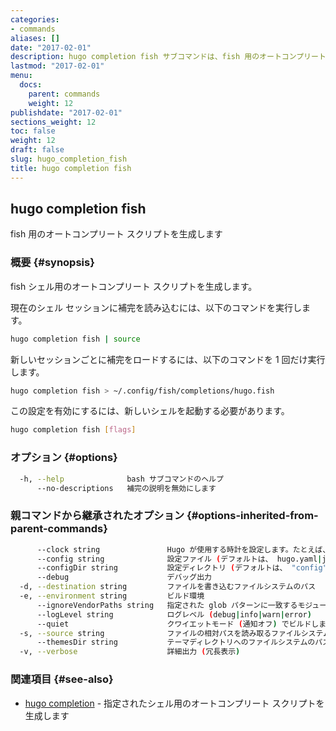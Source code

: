 ```yaml
---
categories:
- commands
aliases: []
date: "2017-02-01"
description: hugo completion fish サブコマンドは、fish 用のオートコンプリート スクリプトを生成します。
lastmod: "2017-02-01"
menu:
  docs:
    parent: commands
    weight: 12
publishdate: "2017-02-01"
sections_weight: 12
toc: false
weight: 12
draft: false
slug: hugo_completion_fish
title: hugo completion fish
---
```

## hugo completion fish

fish 用のオートコンプリート スクリプトを生成します

### 概要 {#synopsis}

fish シェル用のオートコンプリート スクリプトを生成します。

現在のシェル セッションに補完を読み込むには、以下のコマンドを実行します。

```bash
hugo completion fish | source
```

新しいセッションごとに補完をロードするには、以下のコマンドを 1 回だけ実行します。

```bash
hugo completion fish > ~/.config/fish/completions/hugo.fish
```

この設定を有効にするには、新しいシェルを起動する必要があります。

```bash
hugo completion fish [flags]
```

### オプション {#options}

```bash
  -h, --help              bash サブコマンドのヘルプ 
      --no-descriptions   補完の説明を無効にします
```

### 親コマンドから継承されたオプション {#options-inherited-from-parent-commands}

```bash
      --clock string               Hugo が使用する時計を設定します。たとえば、--clock 2021-11-06T22:30:00.00+09:00
      --config string              設定ファイル (デフォルトは、 hugo.yaml|json|toml)
      --configDir string           設定ディレクトリ (デフォルトは、 "config")
      --debug                      デバッグ出力
  -d, --destination string         ファイルを書き込むファイルシステムのパス
  -e, --environment string         ビルド環境
      --ignoreVendorPaths string   指定された glob パターンに一致するモジュールパスの _vendor を無視します
      --logLevel string            ログレベル (debug|info|warn|error)
      --quiet                      クワイエットモード (通知オフ) でビルドします
  -s, --source string              ファイルの相対パスを読み取るファイルシステムのパス
      --themesDir string           テーマディレクトリへのファイルシステムのパス
  -v, --verbose                    詳細出力 (冗長表示)
```

### 関連項目 {#see-also}

* [hugo completion](/commands/hugo_completion/)	 - 指定されたシェル用のオートコンプリート スクリプトを生成します

